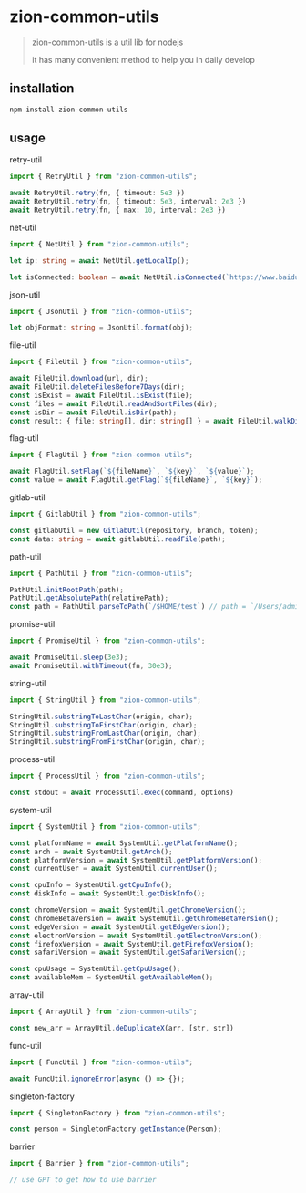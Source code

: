 # zion-common-utils

> zion-common-utils is a util lib for nodejs
> 
> it has many convenient method to help you in daily develop

## installation

```bash
npm install zion-common-utils
```

## usage

retry-util

```typescript
import { RetryUtil } from "zion-common-utils";

await RetryUtil.retry(fn, { timeout: 5e3 })
await RetryUtil.retry(fn, { timeout: 5e3, interval: 2e3 })
await RetryUtil.retry(fn, { max: 10, interval: 2e3 })
```

net-util

```typescript
import { NetUtil } from "zion-common-utils";

let ip: string = await NetUtil.getLocalIp();

let isConnected: boolean = await NetUtil.isConnected(`https://www.baidu.com`);
```

json-util

```typescript
import { JsonUtil } from "zion-common-utils";

let objFormat: string = JsonUtil.format(obj);
```

file-util

```typescript
import { FileUtil } from "zion-common-utils";

await FileUtil.download(url, dir);
await FileUtil.deleteFilesBefore7Days(dir);
const isExist = await FileUtil.isExist(file);
const files = await FileUtil.readAndSortFiles(dir);
const isDir = await FileUtil.isDir(path);
const result: { file: string[], dir: string[] } = await FileUtil.walkDir(dir, depth);
```

flag-util

```typescript
import { FlagUtil } from "zion-common-utils";

await FlagUtil.setFlag(`${fileName}`, `${key}`, `${value}`);
const value = await FlagUtil.getFlag(`${fileName}`, `${key}`);

```

gitlab-util

```typescript
import { GitlabUtil } from "zion-common-utils";

const gitlabUtil = new GitlabUtil(repository, branch, token);
const data: string = await gitlabUtil.readFile(path);
```

path-util

```typescript
import { PathUtil } from "zion-common-utils";

PathUtil.initRootPath(path);
PathUtil.getAbsolutePath(relativePath);
const path = PathUtil.parseToPath(`/$HOME/test`) // path = `/Users/admin/test`
```

promise-util

```typescript
import { PromiseUtil } from "zion-common-utils";

await PromiseUtil.sleep(3e3);
await PromiseUtil.withTimeout(fn, 30e3);
```

string-util

```typescript
import { StringUtil } from "zion-common-utils";

StringUtil.substringToLastChar(origin, char);
StringUtil.substringToFirstChar(origin, char);
StringUtil.substringFromLastChar(origin, char);
StringUtil.substringFromFirstChar(origin, char);
```

process-util

```typescript
import { ProcessUtil } from "zion-common-utils";

const stdout = await ProcessUtil.exec(command, options)
```

system-util

```typescript
import { SystemUtil } from "zion-common-utils";

const platformName = await SystemUtil.getPlatformName();
const arch = await SystemUtil.getArch();
const platformVersion = await SystemUtil.getPlatformVersion();
const currentUser = await SystemUtil.currentUser();

const cpuInfo = SystemUtil.getCpuInfo();
const diskInfo = await SystemUtil.getDiskInfo();

const chromeVersion = await SystemUtil.getChromeVersion();
const chromeBetaVersion = await SystemUtil.getChromeBetaVersion();
const edgeVersion = await SystemUtil.getEdgeVersion();
const electronVersion = await SystemUtil.getElectronVersion();
const firefoxVersion = await SystemUtil.getFirefoxVersion();
const safariVersion = await SystemUtil.getSafariVersion();

const cpuUsage = SystemUtil.getCpuUsage();
const availableMem = SystemUtil.getAvailableMem();
```

array-util

```typescript
import { ArrayUtil } from "zion-common-utils";

const new_arr = ArrayUtil.deDuplicateX(arr, [str, str])
```

func-util

```typescript
import { FuncUtil } from "zion-common-utils";

await FuncUtil.ignoreError(async () => {});
```

singleton-factory

```typescript
import { SingletonFactory } from "zion-common-utils";

const person = SingletonFactory.getInstance(Person);
```

barrier

```typescript
import { Barrier } from "zion-common-utils";

// use GPT to get how to use barrier
```
